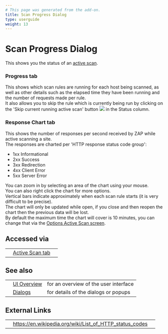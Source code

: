 ```yaml
---
# This page was generated from the add-on.
title: Scan Progress Dialog
type: userguide
weight: 13
---
```


# Scan Progress Dialog

This shows you the status of an [active scan](/docs/desktop/start/features/ascan/).

### Progress tab

This shows which scan rules are running for each host being scanned, as well as other details such as the elapsed time they have been running and the number of requests made per rule.  
It also allows you to skip the rule which is currently being run by clicking on the 'Skip current running active scan' button ![](/docs/desktop/images/10/137.png) in the Status column.

### Response Chart tab

This shows the number of responses per second received by ZAP while active scanning a site.  
The responses are charted per 'HTTP response status code group':

- 1xx Informational
- 2xx Success
- 3xx Redirection
- 4xx Client Error
- 5xx Server Error

You can zoom in by selecting an area of the chart using your mouse.  
You can also right click the chart for more options.  
Vertical bars indicate approximately when each scan rule starts (it is very difficult to be precise).  
The chart will only be updated while open, if you close and then reopen the chart then the previous data will be lost.  
By default the maximum time the chart will cover is 10 minutes, you can change that via the [Options Active Scan screen](/docs/desktop/ui/dialogs/options/ascan/).

## Accessed via

|     |                                                 |     |
| --- | ----------------------------------------------- | --- |
|     | [Active Scan tab](/docs/desktop/ui/tabs/ascan/) |     |

## See also

|     |                                      |                                       |
| --- | ------------------------------------ | ------------------------------------- |
|     | [UI Overview](/docs/desktop/ui/)     | for an overview of the user interface |
|     | [Dialogs](/docs/desktop/ui/dialogs/) | for details of the dialogs or popups  |

## External Links

|     |                                                           |     |
| --- | --------------------------------------------------------- | --- |
|     | <https://en.wikipedia.org/wiki/List_of_HTTP_status_codes> |     |
